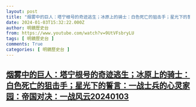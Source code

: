 ```yaml
---
layout: post
title: "烟雾中的巨人：塔宁根号的奇迹逃生；冰原上的骑士：白色死亡的狙击手；星光下的誓言：一战士兵的心灵家园：帝国对决：一战风云20240103"
date: 2024-01-03T15:32:22.000Z
author: 明鏡歷史台
from: https://www.youtube.com/watch?v=9UtVFsbryLU
tags: [ 明鏡歷史台 ]
comments: True
categories: [ 明鏡歷史台 ]
---
```

<!--1704295942000-->
[烟雾中的巨人：塔宁根号的奇迹逃生；冰原上的骑士：白色死亡的狙击手；星光下的誓言：一战士兵的心灵家园：帝国对决：一战风云20240103](https://www.youtube.com/watch?v=9UtVFsbryLU)
------

<div>

</div>
